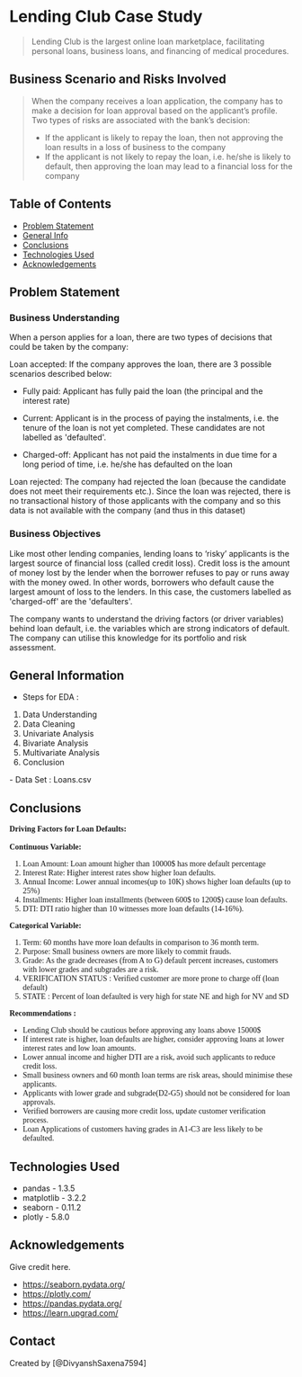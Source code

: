 # Lending Club Case Study
> Lending Club is the largest online loan marketplace, facilitating personal loans, business loans, and financing of medical procedures.
## Business Scenario and Risks Involved
> When the company receives a loan application, the company has to make a decision for loan approval based on the applicant’s profile. 
>Two types of risks are associated with the bank’s decision:
> * If the applicant is likely to repay the loan, then not approving the loan results in a loss of business to the company
> * If the applicant is not likely to repay the loan, i.e. he/she is likely to default, then approving the loan may lead to a financial loss for the company


## Table of Contents
* [Problem Statement](#problem-statement)
* [General Info](#general-information)
* [Conclusions](#conclusions)
* [Technologies Used](#technologies-used)
* [Acknowledgements](#acknowledgements)

<!-- You can include any other section that is pertinent to your problem -->

## Problem Statement
### Business Understanding
When a person applies for a loan, there are two types of decisions that could be taken by the company:

Loan accepted: If the company approves the loan, there are 3 possible scenarios described below:

* Fully paid: Applicant has fully paid the loan (the principal and the interest rate)

* Current: Applicant is in the process of paying the instalments, i.e. the tenure of the loan is not yet completed. These candidates are not labelled as 'defaulted'.

* Charged-off: Applicant has not paid the instalments in due time for a long period of time, i.e. he/she has defaulted on the loan 

Loan rejected: The company had rejected the loan (because the candidate does not meet their requirements etc.). Since the loan was rejected, there is no transactional history of those applicants with the company and so this data is not available with the company (and thus in this dataset)
### Business Objectives

Like most other lending companies, lending loans to ‘risky’ applicants is the largest source of financial loss (called credit loss). 
Credit loss is the amount of money lost by the lender when the borrower refuses to pay or runs away with the money owed. In other words, borrowers who default cause the largest amount of loss to the lenders. In this case, the customers labelled as 'charged-off' are the 'defaulters'. 

The company wants to understand the driving factors (or driver variables) behind loan default, i.e. the variables which are strong indicators of default.  The company can utilise this knowledge for its portfolio and risk assessment. 

<!-- You don't have to answer all the questions - just the ones relevant to your project. -->

## General Information
- Steps for EDA :
<ol>
    <li>Data Understanding</li>
    <li>Data Cleaning</li>
    <li>Univariate Analysis</li>
    <li>Bivariate Analysis</li>
    <li>Multivariate Analysis</li>
    <li>Conclusion</li>
</ol>
- Data Set : Loans.csv 

<!-- You don't have to answer all the questions - just the ones relevant to your project. -->

## Conclusions
<div class="alert alert-block alert-danger">
    <span style='font-family:Georgia'>
        <b>Driving Factors for Loan Defaults: </b> <br><br>
        <b>Continuous Variable: </b>
        <ol>
		<li>Loan Amount:  Loan amount higher than 10000$ has more default percentage</li>
            <li>Interest Rate:  Higher interest rates show higher loan defaults.<br>
            <li>Annual Income: Lower annual incomes(up to 10K) shows higher loan defaults (up to 25%)</li>
			<li>Installments:  Higher loan installments (between 600$ to 1200$) cause loan defaults.</li>
            <li>DTI: DTI ratio higher than 10 witnesses more loan defaults (14-16%).</li>
        </ol>
        <b>Categorical Variable: </b>
        <ol>
            <li>Term: 60 months have more loan defaults in comparison to 36 month term.</li>
			<li>Purpose: Small business owners are more likely to commit frauds.</li>
            <li>Grade: As the grade decreases (from A to G) default percent increases, customers with lower grades and subgrades are a risk.</li>
            <li>VERIFICATION STATUS :  Verified customer are more prone to charge off (loan default)</li>
            <li>STATE : Percent of loan defaulted is very high for state NE and high for NV and SD</li>
        </ol>
    </span>    
</div>


<div class="alert alert-block alert-success">
    <span style='font-family:Georgia'>
        <b>Recommendations :</b> 
        <ul>
            <li>Lending Club should be cautious before approving any loans above 15000$</li>
            <li>If interest rate is higher, loan defaults are higher, consider approving loans at lower interest rates and low loan amounts.</li>
            <li>Lower annual income and higher DTI are a risk, avoid such applicants to reduce credit loss.</li>
            <li>Small business owners and 60 month loan terms are risk areas, should minimise these applicants.</li>
            <li>Applicants with lower grade and subgrade(D2-G5) should not be considered for loan approvals.</li>
            <li>Verified borrowers are causing more credit loss, update customer verification process.</li>
			<li>Loan Applications of customers having grades in A1-C3 are less likely to be defaulted.
        </ul>
    </span>    
</div>

<!-- You don't have to answer all the questions - just the ones relevant to your project. -->


## Technologies Used
- pandas - 1.3.5
- matplotlib - 3.2.2
- seaborn - 0.11.2
- plotly - 5.8.0

<!-- As the libraries versions keep on changing, it is recommended to mention the version of library used in this project -->

## Acknowledgements
Give credit here.
- https://seaborn.pydata.org/
- https://plotly.com/
- https://pandas.pydata.org/
- https://learn.upgrad.com/

## Contact
Created by [@DivyanshSaxena7594]


<!-- Optional -->
<!-- ## License -->
<!-- This project is open source and available under the [... License](). -->

<!-- You don't have to include all sections - just the one's relevant to your project -->
